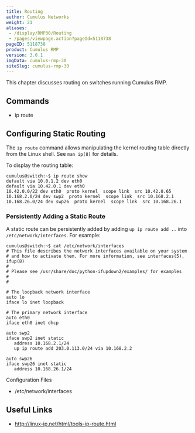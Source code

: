 ```yaml
---
title: Routing
author: Cumulus Networks
weight: 21
aliases:
 - /display/RMP30/Routing
 - /pages/viewpage.action?pageId=5118738
pageID: 5118738
product: Cumulus RMP
version: 3.0.1
imgData: cumulus-rmp-30
siteSlug: cumulus-rmp-30
---
```

This chapter discusses routing on switches running Cumulus RMP.

## <span>Commands</span>

  - ip route

## <span>Configuring Static Routing</span>

The `ip route` command allows manipulating the kernel routing table
directly from the Linux shell. See `man ip(8)` for details.

To display the routing table:

    cumulus@switch:~$ ip route show
    default via 10.0.1.2 dev eth0
    default via 10.42.0.1 dev eth0 
    10.42.0.0/22 dev eth0  proto kernel  scope link  src 10.42.0.65 
    10.168.2.0/24 dev swp2  proto kernel  scope link  src 10.168.2.1 
    10.168.26.0/24 dev swp26  proto kernel  scope link  src 10.168.26.1 

### <span>Persistently Adding a Static Route</span>

A static route can be persistently added by adding `up ip route add ..`
into `/etc/network/interfaces`. For example:

    cumulus@switch:~$ cat /etc/network/interfaces
    # This file describes the network interfaces available on your system
    # and how to activate them. For more information, see interfaces(5), ifup(8)
    #
    # Please see /usr/share/doc/python-ifupdown2/examples/ for examples
    #
    #
    
    # The loopback network interface
    auto lo
    iface lo inet loopback
    
    # The primary network interface
    auto eth0
    iface eth0 inet dhcp
    
    auto swp2
    iface swp2 inet static
       address 10.168.2.1/24
       up ip route add 203.0.113.0/24 via 10.168.2.2
    
    auto swp26
    iface swp26 inet static
       address 10.168.26.1/24

Configuration Files

  - /etc/network/interfaces

## <span>Useful Links</span>

  - <http://linux-ip.net/html/tools-ip-route.html>

<article id="html-search-results" class="ht-content" style="display: none;">

</article>

<footer id="ht-footer">

</footer>
